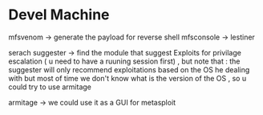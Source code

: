 # Devel Machine

mfsvenom -> generate the payload for reverse shell
mfsconsole -> lestiner

serach suggester  -> find the module that suggest Exploits for privilage escalation ( u need to have a ruuning session first) ,
but note that : the suggester will only recommend exploitations based on the OS he dealing with but most of time we don't know what is the version of the OS , so u could try to use armitage

armitage -> we could use it as a GUI for metasploit
